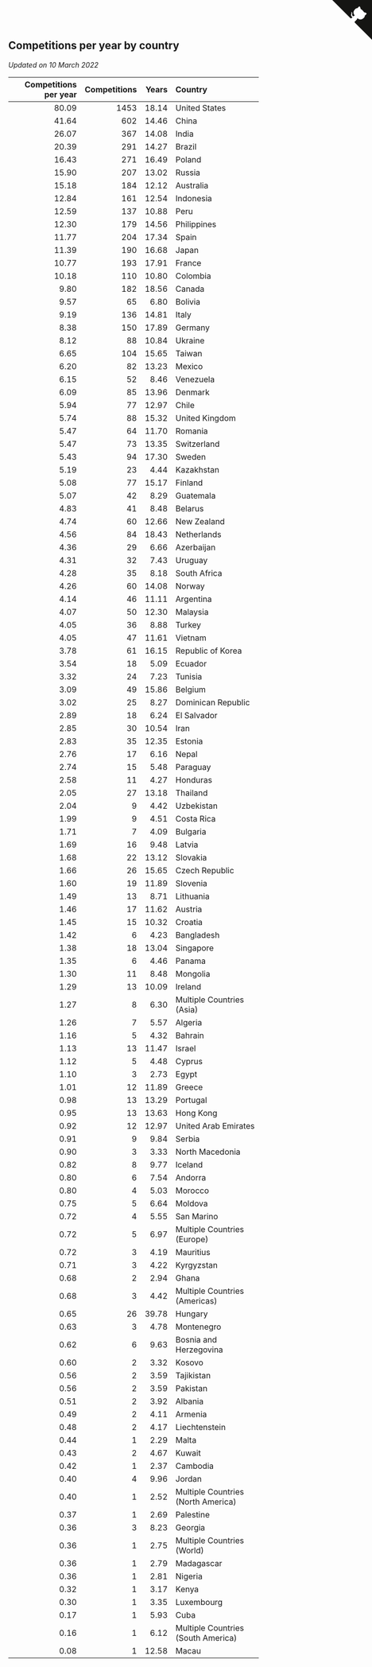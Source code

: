 ## Competitions per year by country

*Updated on 10 March 2022*

| Competitions per year | Competitions | Years | Country |
| ---: | ---: | ---: | :--- |
| 80.09 | 1453 | 18.14 | United States |
| 41.64 | 602 | 14.46 | China |
| 26.07 | 367 | 14.08 | India |
| 20.39 | 291 | 14.27 | Brazil |
| 16.43 | 271 | 16.49 | Poland |
| 15.90 | 207 | 13.02 | Russia |
| 15.18 | 184 | 12.12 | Australia |
| 12.84 | 161 | 12.54 | Indonesia |
| 12.59 | 137 | 10.88 | Peru |
| 12.30 | 179 | 14.56 | Philippines |
| 11.77 | 204 | 17.34 | Spain |
| 11.39 | 190 | 16.68 | Japan |
| 10.77 | 193 | 17.91 | France |
| 10.18 | 110 | 10.80 | Colombia |
| 9.80 | 182 | 18.56 | Canada |
| 9.57 | 65 | 6.80 | Bolivia |
| 9.19 | 136 | 14.81 | Italy |
| 8.38 | 150 | 17.89 | Germany |
| 8.12 | 88 | 10.84 | Ukraine |
| 6.65 | 104 | 15.65 | Taiwan |
| 6.20 | 82 | 13.23 | Mexico |
| 6.15 | 52 | 8.46 | Venezuela |
| 6.09 | 85 | 13.96 | Denmark |
| 5.94 | 77 | 12.97 | Chile |
| 5.74 | 88 | 15.32 | United Kingdom |
| 5.47 | 64 | 11.70 | Romania |
| 5.47 | 73 | 13.35 | Switzerland |
| 5.43 | 94 | 17.30 | Sweden |
| 5.19 | 23 | 4.44 | Kazakhstan |
| 5.08 | 77 | 15.17 | Finland |
| 5.07 | 42 | 8.29 | Guatemala |
| 4.83 | 41 | 8.48 | Belarus |
| 4.74 | 60 | 12.66 | New Zealand |
| 4.56 | 84 | 18.43 | Netherlands |
| 4.36 | 29 | 6.66 | Azerbaijan |
| 4.31 | 32 | 7.43 | Uruguay |
| 4.28 | 35 | 8.18 | South Africa |
| 4.26 | 60 | 14.08 | Norway |
| 4.14 | 46 | 11.11 | Argentina |
| 4.07 | 50 | 12.30 | Malaysia |
| 4.05 | 36 | 8.88 | Turkey |
| 4.05 | 47 | 11.61 | Vietnam |
| 3.78 | 61 | 16.15 | Republic of Korea |
| 3.54 | 18 | 5.09 | Ecuador |
| 3.32 | 24 | 7.23 | Tunisia |
| 3.09 | 49 | 15.86 | Belgium |
| 3.02 | 25 | 8.27 | Dominican Republic |
| 2.89 | 18 | 6.24 | El Salvador |
| 2.85 | 30 | 10.54 | Iran |
| 2.83 | 35 | 12.35 | Estonia |
| 2.76 | 17 | 6.16 | Nepal |
| 2.74 | 15 | 5.48 | Paraguay |
| 2.58 | 11 | 4.27 | Honduras |
| 2.05 | 27 | 13.18 | Thailand |
| 2.04 | 9 | 4.42 | Uzbekistan |
| 1.99 | 9 | 4.51 | Costa Rica |
| 1.71 | 7 | 4.09 | Bulgaria |
| 1.69 | 16 | 9.48 | Latvia |
| 1.68 | 22 | 13.12 | Slovakia |
| 1.66 | 26 | 15.65 | Czech Republic |
| 1.60 | 19 | 11.89 | Slovenia |
| 1.49 | 13 | 8.71 | Lithuania |
| 1.46 | 17 | 11.62 | Austria |
| 1.45 | 15 | 10.32 | Croatia |
| 1.42 | 6 | 4.23 | Bangladesh |
| 1.38 | 18 | 13.04 | Singapore |
| 1.35 | 6 | 4.46 | Panama |
| 1.30 | 11 | 8.48 | Mongolia |
| 1.29 | 13 | 10.09 | Ireland |
| 1.27 | 8 | 6.30 | Multiple Countries (Asia) |
| 1.26 | 7 | 5.57 | Algeria |
| 1.16 | 5 | 4.32 | Bahrain |
| 1.13 | 13 | 11.47 | Israel |
| 1.12 | 5 | 4.48 | Cyprus |
| 1.10 | 3 | 2.73 | Egypt |
| 1.01 | 12 | 11.89 | Greece |
| 0.98 | 13 | 13.29 | Portugal |
| 0.95 | 13 | 13.63 | Hong Kong |
| 0.92 | 12 | 12.97 | United Arab Emirates |
| 0.91 | 9 | 9.84 | Serbia |
| 0.90 | 3 | 3.33 | North Macedonia |
| 0.82 | 8 | 9.77 | Iceland |
| 0.80 | 6 | 7.54 | Andorra |
| 0.80 | 4 | 5.03 | Morocco |
| 0.75 | 5 | 6.64 | Moldova |
| 0.72 | 4 | 5.55 | San Marino |
| 0.72 | 5 | 6.97 | Multiple Countries (Europe) |
| 0.72 | 3 | 4.19 | Mauritius |
| 0.71 | 3 | 4.22 | Kyrgyzstan |
| 0.68 | 2 | 2.94 | Ghana |
| 0.68 | 3 | 4.42 | Multiple Countries (Americas) |
| 0.65 | 26 | 39.78 | Hungary |
| 0.63 | 3 | 4.78 | Montenegro |
| 0.62 | 6 | 9.63 | Bosnia and Herzegovina |
| 0.60 | 2 | 3.32 | Kosovo |
| 0.56 | 2 | 3.59 | Tajikistan |
| 0.56 | 2 | 3.59 | Pakistan |
| 0.51 | 2 | 3.92 | Albania |
| 0.49 | 2 | 4.11 | Armenia |
| 0.48 | 2 | 4.17 | Liechtenstein |
| 0.44 | 1 | 2.29 | Malta |
| 0.43 | 2 | 4.67 | Kuwait |
| 0.42 | 1 | 2.37 | Cambodia |
| 0.40 | 4 | 9.96 | Jordan |
| 0.40 | 1 | 2.52 | Multiple Countries (North America) |
| 0.37 | 1 | 2.69 | Palestine |
| 0.36 | 3 | 8.23 | Georgia |
| 0.36 | 1 | 2.75 | Multiple Countries (World) |
| 0.36 | 1 | 2.79 | Madagascar |
| 0.36 | 1 | 2.81 | Nigeria |
| 0.32 | 1 | 3.17 | Kenya |
| 0.30 | 1 | 3.35 | Luxembourg |
| 0.17 | 1 | 5.93 | Cuba |
| 0.16 | 1 | 6.12 | Multiple Countries (South America) |
| 0.08 | 1 | 12.58 | Macau |


<a href="https://github.com/jonatanklosko/wca_statistics" class="github-corner" aria-label="View source on Github"><svg width="80" height="80" viewBox="0 0 250 250" style="fill:#151513; color:#fff; position: absolute; top: 0; border: 0; right: 0;" aria-hidden="true"><path d="M0,0 L115,115 L130,115 L142,142 L250,250 L250,0 Z"></path><path d="M128.3,109.0 C113.8,99.7 119.0,89.6 119.0,89.6 C122.0,82.7 120.5,78.6 120.5,78.6 C119.2,72.0 123.4,76.3 123.4,76.3 C127.3,80.9 125.5,87.3 125.5,87.3 C122.9,97.6 130.6,101.9 134.4,103.2" fill="currentColor" style="transform-origin: 130px 106px;" class="octo-arm"></path><path d="M115.0,115.0 C114.9,115.1 118.7,116.5 119.8,115.4 L133.7,101.6 C136.9,99.2 139.9,98.4 142.2,98.6 C133.8,88.0 127.5,74.4 143.8,58.0 C148.5,53.4 154.0,51.2 159.7,51.0 C160.3,49.4 163.2,43.6 171.4,40.1 C171.4,40.1 176.1,42.5 178.8,56.2 C183.1,58.6 187.2,61.8 190.9,65.4 C194.5,69.0 197.7,73.2 200.1,77.6 C213.8,80.2 216.3,84.9 216.3,84.9 C212.7,93.1 206.9,96.0 205.4,96.6 C205.1,102.4 203.0,107.8 198.3,112.5 C181.9,128.9 168.3,122.5 157.7,114.1 C157.9,116.9 156.7,120.9 152.7,124.9 L141.0,136.5 C139.8,137.7 141.6,141.9 141.8,141.8 Z" fill="currentColor" class="octo-body"></path></svg></a><style>.github-corner:hover .octo-arm{animation:octocat-wave 560ms ease-in-out}@keyframes octocat-wave{0%,100%{transform:rotate(0)}20%,60%{transform:rotate(-25deg)}40%,80%{transform:rotate(10deg)}}@media (max-width:500px){.github-corner:hover .octo-arm{animation:none}.github-corner .octo-arm{animation:octocat-wave 560ms ease-in-out}}</style>

